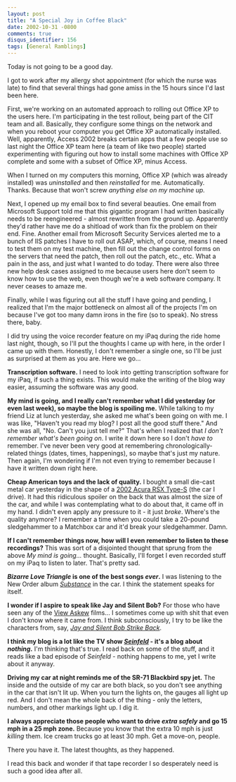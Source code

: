 ```yaml
---
layout: post
title: "A Special Joy in Coffee Black"
date: 2002-10-31 -0800
comments: true
disqus_identifier: 156
tags: [General Ramblings]
---
```

Today is not going to be a good day.
 
 I got to work after my allergy shot appointment (for which the nurse
was late) to find that several things had gone amiss in the 15 hours
since I'd last been here.
 
 First, we're working on an automated approach to rolling out Office XP
to the users here. I'm participating in the test rollout, being part of
the CIT team and all. Basically, they configure some things on the
network and when you reboot your computer you get Office XP
automatically installed. Well, apparently, Access 2002 breaks certain
apps that a few people use so last night the Office XP team here (a team
of like two people) started experimenting with figuring out how to
install some machines with Office XP complete and some with a subset of
Office XP, minus Access.
 
 When I turned on my computers this morning, Office XP (which was
already installed) was *uninstalled* and then *reinstalled* for me.
Automatically. Thanks. Because that won't screw *anything else on my
machine up.*
 
 Next, I opened up my email box to find several beauties. One email from
Microsoft Support told me that this gigantic program I had written
basically needs to be reengineered - almost rewritten from the ground
up. Apparently they'd rather have me do a shitload of work than fix the
problem on their end. Fine. Another email from Microsoft Security
Services alerted me to a bunch of IIS patches I have to roll out ASAP,
which, of course, means I need to test them on my test machine, then
fill out the change control forms on the servers that need the patch,
then roll out the patch, etc., etc. What a pain in the ass, and just
what I wanted to do today. There were also three new help desk cases
assigned to me because users here don't seem to know how to use the web,
even though we're a web software company. It never ceases to amaze me.
 
 Finally, while I was figuring out all the stuff I have going and
pending, I realized that I'm the major bottleneck on almost all of the
projects I'm on because I've got too many damn irons in the fire (so to
speak). No stress there, baby.
 
 I did try using the voice recorder feature on my iPaq during the ride
home last night, though, so I'll put the thoughts I came up with here,
in the order I came up with them. Honestly, I don't remember a single
one, so I'll be just as surprised at them as you are. Here we go...
 
 **Transcription software.** I need to look into getting transcription
software for my iPaq, if such a thing exists. This would make the
writing of the blog way easier, assuming the software was any good.
 
 **My mind is going, and I really can't remember what I did yesterday
(or even last week), so maybe the blog is spoiling me.** While talking
to my friend Liz at lunch yesterday, she asked me what's been going on
with me. I was like, "Haven't you read my blog? I post all the good
stuff there." And she was all, "No. Can't you just tell me?" That's when
I realized that *I don't remember what's been going on*. I write it down
here so I don't *have to* remember. I've never been very good at
remembering chronologically-related things (dates, times, happenings),
so maybe that's just my nature. Then again, I'm wondering if I'm not
even trying to remember because I have it written down right here.
 
 **Cheap American toys and the lack of quality.** I bought a small
die-cast metal car yesterday in the shape of a [2002 Acura RSX
Type-S](http://www.acura.com/models/model_index.asp?module=rsx) (the car
I drive). It had this ridiculous spoiler on the back that was almost the
size of the car, and while I was contemplating what to do about that, it
came off in my hand. I didn't even apply any pressure to it - it just
*broke*. Where's the quality anymore? I remember a time when you could
take a 20-pound sledgehammer to a Matchbox car and it'd break your
sledgehammer. Damn.
 
 **If I can't remember things now, how will I even remember to listen to
these recordings?** This was sort of a disjointed thought that sprung
from the above *My mind is going...* thought. Basically, I'll forget I
even recorded stuff on my iPaq to listen to later. That's pretty sad.
 
 ***Bizarre Love Triangle* is one of the best songs *ever*.** I was
listening to the New Order album
[*Substance*](http://www.amazon.com/exec/obidos/ASIN/B000002LCK/mhsvortex)
in the car. I think the statement speaks for itself.
 
 **I wonder if I aspire to speak like Jay and Silent Bob?** For those
who have seen any of the [View Askew](http://www.viewaskew.com/)
films... I sometimes come up with shit that even I don't know where it
came from. I think subconsciously, I try to be like the characters from,
say, [*Jay and Silent Bob Strike
Back*](http://www.amazon.com/exec/obidos/ASIN/B00003CY67/mhsvortex).
 
 **I think my blog is a lot like the TV show
[*Seinfeld*](http://us.imdb.com/Title?0098904) - it's a blog about
*nothing*.** I'm thinking that's true. I read back on some of the stuff,
and it reads like a bad episode of *Seinfeld* - nothing happens to me,
yet I write about it anyway.
 
 **Driving my car at night reminds me of the SR-71 Blackbird spy jet.**
The inside and the outside of my car are both black, so you don't see
anything in the car that isn't lit up. When you turn the lights on, the
gauges all light up red. And I don't mean the whole back of the thing -
only the letters, numbers, and other markings light up. I dig it.
 
 **I always appreciate those people who want to drive *extra safely* and
go 15 mph in a 25 mph zone.** Because you know that the extra 10 mph is
just *killing* them. Ice cream trucks go at least 30 mph. Get a move-on,
people.
 
 There you have it. The latest thoughts, as they happened.
 
 I read this back and wonder if that tape recorder I so desperately need
is such a good idea after all.
